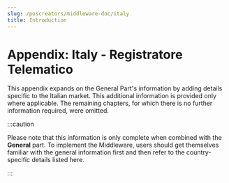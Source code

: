 ```yaml
---
slug: /poscreators/middleware-doc/italy
title: Introduction
---
```


# Appendix: Italy - Registratore Telematico
This appendix expands on the General Part's information by adding details specific to the Italian market. This additional information is provided only where applicable. The remaining chapters, for which there is no further information required, were omitted.

:::caution

Please note that this information is only complete when combined with the **General** part. To implement the Middleware, users should get themselves familiar with the general information first and then refer to the country-specific details listed here.

:::

